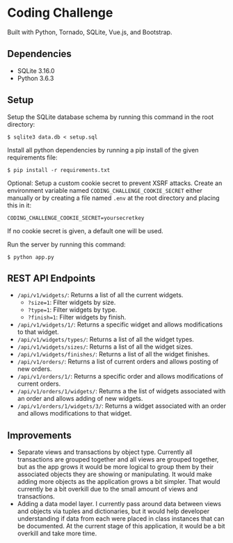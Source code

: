 # Coding Challenge

Built with Python, Tornado, SQLite, Vue.js, and Bootstrap.

## Dependencies

* SQLite 3.16.0
* Python 3.6.3

## Setup

Setup the SQLite database schema by running this command in the root directory:

```
$ sqlite3 data.db < setup.sql
```

Install all python dependencies by running a pip install of the given requirements file:

```
$ pip install -r requirements.txt
```

Optional: Setup a custom cookie secret to prevent XSRF attacks. Create an environment variable named `CODING_CHALLENGE_COOKIE_SECRET` either manually or by creating a file named `.env` at the root directory and placing this in it:

```
CODING_CHALLENGE_COOKIE_SECRET=yoursecretkey
```

If no cookie secret is given, a default one will be used.

Run the server by running this command:

```
$ python app.py
```

## REST API Endpoints

* `/api/v1/widgets/`: Returns a list of all the current widgets.
    * `?size=1`: Filter widgets by size.
    * `?type=1`: Filter widgets by type.
    * `?finish=1`: Filter widgets by finish.
* `/api/v1/widgets/1/`: Returns a specific widget and allows modifications to that widget.
* `/api/v1/widgets/types/`: Returns a list of all the widget types.
* `/api/v1/widgets/sizes/`: Returns a list of all the widget sizes.
* `/api/v1/widgets/finishes/`: Returns a list of all the widget finishes.
* `/api/v1/orders/`: Returns a list of current orders and allows posting of new orders.
* `/api/v1/orders/1/`: Returns a specific order and allows modifications of current orders.
* `/api/v1/orders/1/widgets/`: Returns a the list of widgets associated with an order and allows adding of new widgets.
* `/api/v1/orders/1/widgets/3/`: Returns a widget associated with an order and allows modifications to that widget.

## Improvements

* Separate views and transactions by object type. Currently all transactions are grouped together and all views are grouped together, but as the app grows it would be more logical to group them by their associated objects they are showing or manipulating. It would make adding more objects as the application grows a bit simpler. That would currently be a bit overkill due to the small amount of views and transactions.
* Adding a data model layer. I currently pass around data between views and objects via tuples and dictionaries, but it would help developer understanding if data from each were placed in class instances that can be documented. At the current stage of this application, it would be a bit overkill and take more time.
